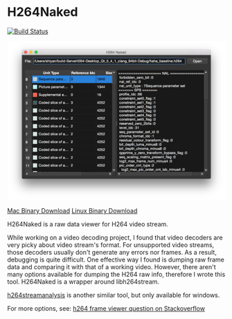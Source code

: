 # H264Naked

[![Build Status](https://travis-ci.org/shi-yan/H264Naked.svg?branch=master)](https://travis-ci.org/shi-yan/H264Naked)

![screenshot](H264Naked_screenshot.png)

[Mac Binary Download](builds/H264Naked_mac.zip?raw=true "Download H264Naked for Mac")
[Linux Binary Download](builds/H264Naked_Linux.tar.gz?raw=true "Download H264Naked for Linux")

H264Naked is a raw data viewer for H264 video stream.

While working on a video decoding project, I found that video decoders are very picky about video stream's format. For unsupported video streams, those decoders usually don't generate any errors nor frames. As a result, debugging is quite difficult. One effective way I found is dumping raw frame data and comparing it with that of a working video. However, there aren't many options available for dumping the H264 raw info, therefore I wrote this tool. H264Naked is a wrapper around libh264stream.

[h264streamanalysis](http://sourceforge.net/projects/h264streamanalysis) is another similar tool, but only available for windows.

For more options, see:
[h264 frame viewer question on Stackoverflow](http://stackoverflow.com/questions/6014904/h264-frame-viewer)
